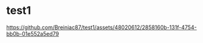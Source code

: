 # test1


https://github.com/Breiniac87/test1/assets/48020612/2858160b-131f-4754-bb0b-01e552a5ed79

